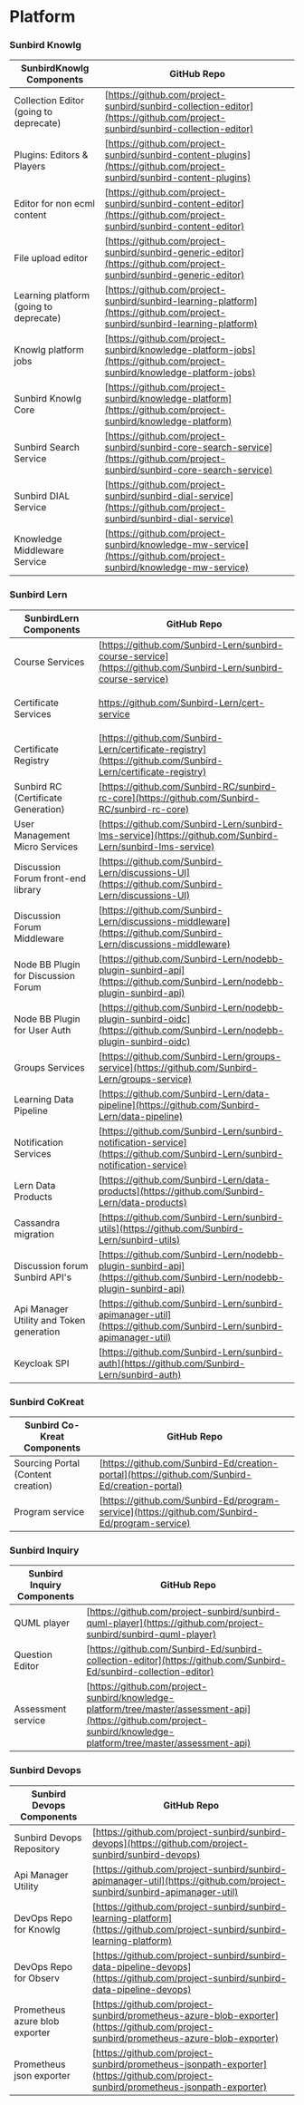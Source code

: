 # Platform

### Sunbird Knowlg

| SunbirdKnowlg Components                | GitHub Repo                                                                                                                      |
| --------------------------------------- | -------------------------------------------------------------------------------------------------------------------------------- |
| Collection Editor (going to deprecate)  | [https://github.com/project-sunbird/sunbird-collection-editor](https://github.com/project-sunbird/sunbird-collection-editor)     |
| Plugins: Editors & Players              | [https://github.com/project-sunbird/sunbird-content-plugins](https://github.com/project-sunbird/sunbird-content-plugins)         |
| Editor for non ecml content             | [https://github.com/project-sunbird/sunbird-content-editor](https://github.com/project-sunbird/sunbird-content-editor)           |
| File upload editor                      | [https://github.com/project-sunbird/sunbird-generic-editor](https://github.com/project-sunbird/sunbird-generic-editor)           |
| Learning platform (going to deprecate)  | [https://github.com/project-sunbird/sunbird-learning-platform](https://github.com/project-sunbird/sunbird-learning-platform)     |
| Knowlg platform jobs                    | [https://github.com/project-sunbird/knowledge-platform-jobs](https://github.com/project-sunbird/knowledge-platform-jobs)         |
| Sunbird Knowlg Core                     | [https://github.com/project-sunbird/knowledge-platform](https://github.com/project-sunbird/knowledge-platform)                   |
| Sunbird Search Service                  | [https://github.com/project-sunbird/sunbird-core-search-service](https://github.com/project-sunbird/sunbird-core-search-service) |
| Sunbird DIAL Service                    | [https://github.com/project-sunbird/sunbird-dial-service](https://github.com/project-sunbird/sunbird-dial-service)               |
| Knowledge Middleware Service            | [https://github.com/project-sunbird/knowledge-mw-service](https://github.com/project-sunbird/knowledge-mw-service)               |

### Sunbird Lern

| SunbirdLern Components                   | GitHub Repo                                                                                                                                                                                                                             |
| ---------------------------------------- | --------------------------------------------------------------------------------------------------------------------------------------------------------------------------------------------------------------------------------------- |
| Course Services                          | [https://github.com/Sunbird-Lern/sunbird-course-service](https://github.com/Sunbird-Lern/sunbird-course-service)                                                                                                                        |
| Certificate Services                     | <p><a href="https://github.com/Sunbird-Lern/cert-service">https://github.com/Sunbird-Lern/cert-service</a><a href="https://github.com/project-sunbird/cert-servicehttps://github.com/project-sunbird/certificate-registry"><br></a></p> |
| Certificate Registry                     | [https://github.com/Sunbird-Lern/certificate-registry](https://github.com/Sunbird-Lern/certificate-registry)                                                                                                                            |
| Sunbird RC (Certificate Generation)      | [https://github.com/Sunbird-RC/sunbird-rc-core](https://github.com/Sunbird-RC/sunbird-rc-core)                                                                                                                                          |
| User Management Micro Services           | [https://github.com/Sunbird-Lern/sunbird-lms-service](https://github.com/Sunbird-Lern/sunbird-lms-service)                                                                                                                              |
| Discussion Forum front-end library       | [https://github.com/Sunbird-Lern/discussions-UI](https://github.com/Sunbird-Lern/discussions-UI)                                                                                                                                        |
| Discussion Forum Middleware              | [https://github.com/Sunbird-Lern/discussions-middleware](https://github.com/Sunbird-Lern/discussions-middleware)                                                                                                                        |
| Node BB Plugin for Discussion Forum      | [https://github.com/Sunbird-Lern/nodebb-plugin-sunbird-api](https://github.com/Sunbird-Lern/nodebb-plugin-sunbird-api)                                                                                                                  |
| Node BB Plugin for User Auth             | [https://github.com/Sunbird-Lern/nodebb-plugin-sunbird-oidc](https://github.com/Sunbird-Lern/nodebb-plugin-sunbird-oidc)                                                                                                                |
| Groups Services                          | [https://github.com/Sunbird-Lern/groups-service](https://github.com/Sunbird-Lern/groups-service)                                                                                                                                        |
| Learning Data Pipeline                   | [https://github.com/Sunbird-Lern/data-pipeline](https://github.com/Sunbird-Lern/data-pipeline)                                                                                                                                          |
| Notification Services                    | [https://github.com/Sunbird-Lern/sunbird-notification-service](https://github.com/Sunbird-Lern/sunbird-notification-service)                                                                                                            |
| Lern Data Products                       | [https://github.com/Sunbird-Lern/data-products](https://github.com/Sunbird-Lern/data-products)                                                                                                                                          |
| Cassandra migration                      | [https://github.com/Sunbird-Lern/sunbird-utils](https://github.com/Sunbird-Lern/sunbird-utils)                                                                                                                                          |
| Discussion forum Sunbird API's           | [https://github.com/Sunbird-Lern/nodebb-plugin-sunbird-api](https://github.com/Sunbird-Lern/nodebb-plugin-sunbird-api)                                                                                                                  |
| Api Manager Utility and Token generation | [https://github.com/Sunbird-Lern/sunbird-apimanager-util](https://github.com/Sunbird-Lern/sunbird-apimanager-util)                                                                                                                      |
| Keycloak SPI                             | [https://github.com/Sunbird-Lern/sunbird-auth](https://github.com/Sunbird-Lern/sunbird-auth)                                                                                                                                            |



### Sunbird CoKreat

| Sunbird Co-Kreat Components        | GitHub Repo                                                                                    |
| ---------------------------------- | ---------------------------------------------------------------------------------------------- |
| Sourcing Portal (Content creation) | [https://github.com/Sunbird-Ed/creation-portal](https://github.com/Sunbird-Ed/creation-portal) |
| Program service                    | [https://github.com/Sunbird-Ed/program-service](https://github.com/Sunbird-Ed/program-service) |



### Sunbird Inquiry

| Sunbird Inquiry Components | GitHub Repo                                                                                                                                                          |
| -------------------------- | -------------------------------------------------------------------------------------------------------------------------------------------------------------------- |
| QUML player                | [https://github.com/project-sunbird/sunbird-quml-player](https://github.com/project-sunbird/sunbird-quml-player)                                                     |
| Question Editor            | [https://github.com/Sunbird-Ed/sunbird-collection-editor](https://github.com/Sunbird-Ed/sunbird-collection-editor)                                                   |
| Assessment service         | [https://github.com/project-sunbird/knowledge-platform/tree/master/assessment-api](https://github.com/project-sunbird/knowledge-platform/tree/master/assessment-api) |



### Sunbird Devops

| Sunbird Devops Components      | GitHub Repo                                                                                                                            |
| ------------------------------ | -------------------------------------------------------------------------------------------------------------------------------------- |
| Sunbird Devops Repository      | [https://github.com/project-sunbird/sunbird-devops](https://github.com/project-sunbird/sunbird-devops)                                 |
| Api Manager Utility            | [https://github.com/project-sunbird/sunbird-apimanager-util](https://github.com/project-sunbird/sunbird-apimanager-util)               |
| DevOps Repo for Knowlg         | [https://github.com/project-sunbird/sunbird-learning-platform](https://github.com/project-sunbird/sunbird-learning-platform)           |
| DevOps Repo for Observ         | [https://github.com/project-sunbird/sunbird-data-pipeline-devops](https://github.com/project-sunbird/sunbird-data-pipeline-devops)     |
| Prometheus azure blob exporter | [https://github.com/project-sunbird/prometheus-azure-blob-exporter](https://github.com/project-sunbird/prometheus-azure-blob-exporter) |
| Prometheus json exporter       | [https://github.com/project-sunbird/prometheus-jsonpath-exporter](https://github.com/project-sunbird/prometheus-jsonpath-exporter)     |
